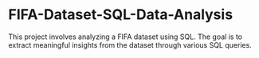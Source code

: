 # FIFA-Dataset-SQL-Data-Analysis
This project involves analyzing a FIFA dataset using SQL. The goal is to extract meaningful insights from the dataset through various SQL queries.
